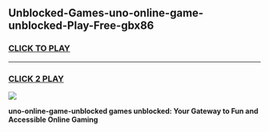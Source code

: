 
## Unblocked-Games-uno-online-game-unblocked-Play-Free-gbx86
<h3>
<a href="https://premium76.site?title=uno-online-game-unblocked&ref=12A">CLICK TO PLAY</a></h3>
<hr>

<h3>
<a href="https://premium76.site?title=uno-online-game-unblocked&ref=12A">CLICK 2 PLAY</a>
  
</h3>

<a href="https://premium76.site?title=uno-online-game-unblocked&ref=12A"><img src="https://clearcache.store/games.png"></a>


**uno-online-game-unblocked games unblocked: Your Gateway to Fun and Accessible Online Gaming**
